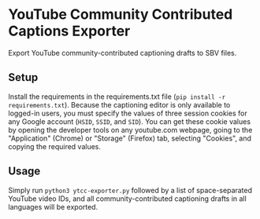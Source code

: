 # YouTube Community Contributed Captions Exporter
Export YouTube community-contributed captioning drafts to SBV files.

## Setup
Install the requirements in the requirements.txt file (`pip install -r requirements.txt`). Because the captioning editor is only available to logged-in users, you must specify the values of three session cookies for any Google account (`HSID`, `SSID`, and `SID`). You can get these cookie values by opening the developer tools on any youtube.com webpage, going to the "Application" (Chrome) or "Storage" (Firefox) tab, selecting "Cookies", and copying the required values.

## Usage
Simply run `python3 ytcc-exporter.py` followed by a list of space-separated YouTube video IDs, and all community-contributed captioning drafts in all languages will be exported.